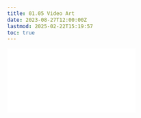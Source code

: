 ```yaml
---
title: 01.05 Video Art
date: 2023-08-27T12:00:00Z
lastmod: 2025-02-22T15:19:57
toc: true
---
```


![Link to included file content](../../../../video/video-art.md)
